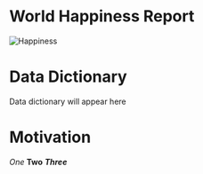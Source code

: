 # World Happiness Report

![Happiness](https://github.com/mariannebush/Capstone/assets/142458084/45dca488-568c-4cdf-be32-d1856c0c974e)

# Data Dictionary
Data dictionary will appear here

# Motivation

*One*
**Two**
***Three***
